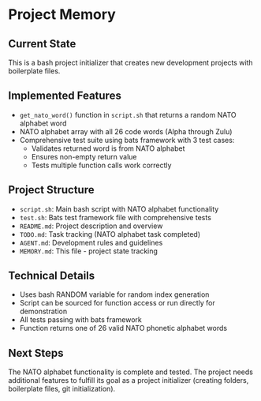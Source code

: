# Project Memory

## Current State
This is a bash project initializer that creates new development projects with boilerplate files.

## Implemented Features
- `get_nato_word()` function in `script.sh` that returns a random NATO alphabet word
- NATO alphabet array with all 26 code words (Alpha through Zulu)
- Comprehensive test suite using bats framework with 3 test cases:
  - Validates returned word is from NATO alphabet
  - Ensures non-empty return value
  - Tests multiple function calls work correctly

## Project Structure
- `script.sh`: Main bash script with NATO alphabet functionality
- `test.sh`: Bats test framework file with comprehensive tests
- `README.md`: Project description and overview
- `TODO.md`: Task tracking (NATO alphabet task completed)
- `AGENT.md`: Development rules and guidelines
- `MEMORY.md`: This file - project state tracking

## Technical Details
- Uses bash RANDOM variable for random index generation
- Script can be sourced for function access or run directly for demonstration
- All tests passing with bats framework
- Function returns one of 26 valid NATO phonetic alphabet words

## Next Steps
The NATO alphabet functionality is complete and tested. The project needs additional features to fulfill its goal as a project initializer (creating folders, boilerplate files, git initialization).